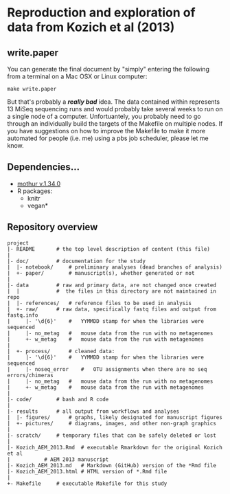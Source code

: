 Reproduction and exploration of data from Kozich et al (2013)
=======

write.paper
-------

You can generate the final document by "simply" entering the following from a terminal on a
Mac OSX or Linux computer:

```
make write.paper
```

But that's probably a ***really bad*** idea. The data contained within represents 13 MiSeq sequencing
runs and would probably take several weeks to run on a single node of a computer. Unfortuantely,
you probably need to go through an individually build the targets of the Makefile on multiple
nodes. If you have suggestions on how to improve the Makefile to make it more automated for people
(i.e. me) using a pbs job scheduler, please let me know.


Dependencies...
---------
* [mothur v.1.34.0](http://www.mothur.org) 
* R packages:
  * knitr
  * vegan* 


Repository overview
--------

	project
	|- README		# the top level description of content (this file)
	|
	|- doc/			# documentation for the study
	|  |- notebook/		# preliminary analyses (dead branches of analysis)
	|  +- paper/		# manuscript(s), whether generated or not
	|
	|- data			# raw and primary data, are not changed once created
	|  |			#  the files in this directory are not maintained in repo
	|  |- references/	# reference files to be used in analysis
	|  +- raw/		# raw data, specifically fastq files and output from fastq.info
	|     |- '\d{6}'	#   YYMMDD stamp for when the libraries were sequenced					
	|     |- no_metag	#	mouse data from the run with no metagenomes
	|     +- w_metag	#	mouse data from the run with metagenomes
	|
	|  +- process/		# cleaned data:
	|     |- '\d{6}'	#   YYMMDD stamp for when the libraries were sequenced					
	|     |- noseq_error	#   OTU assignments when there are no seq errors/chimeras
	|     |- no_metag	#	mouse data from the run with no metagenomes
	|     +- w_metag	#	mouse data from the run with metagenomes
	|
	|- code/		# bash and R code
	|
	|- results		# all output from workflows and analyses
	|  |- figures/		# graphs, likely designated for manuscript figures
	|  +- pictures/		# diagrams, images, and other non-graph graphics
	|
	|- scratch/		# temporary files that can be safely deleted or lost
	|
	|- Kozich_AEM_2013.Rmd 	# executable Rmarkdown for the original Kozich et al
	|			# AEM 2013 manuscript
	|- Kozich_AEM_2013.md	# Markdown (GitHub) version of the *Rmd file
	|- Kozich_AEM_2013.html	# HTML version of *.Rmd file
	|
	+- Makefile		# executable Makefile for this study
